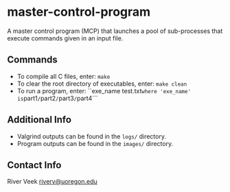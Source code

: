# master-control-program
A master control program (MCP) that launches a pool of sub-processes that execute commands given in an input file.


## Commands
- To compile all C files, enter:
```make```
- To clear the root directory of executables, enter:
```make clean```
- To run a program, enter:
``exe_name test.txt``` where 'exe_name' is ```part1```/```part2```/```part3```/```part4```


## Additional Info
- Valgrind outputs can be found in the ```logs/``` directory.
- Program outputs can be found in the ```images/``` directory.


## Contact Info
River Veek
riverv@uoregon.edu
